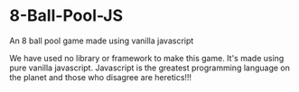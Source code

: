 # 8-Ball-Pool-JS
An 8 ball pool game made using vanilla javascript

We have used no library or framework to make this game. It's made using pure vanilla javascript.
Javascript is the greatest programming language on the planet and those who disagree are heretics!!!
